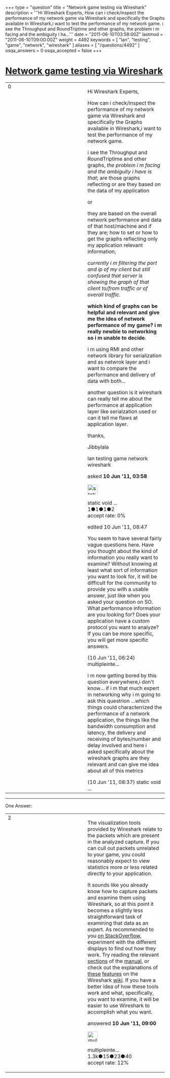+++
type = "question"
title = "Network game testing via Wireshark"
description = '''Hi Wireshark Experts, How can i check/inspect the performance of my network game via Wireshark and specifically the Graphs available in Wireshark,i want to test the performance of my network game.  i see the Throughput and RoundTriptime and other graphs, the problem i m facing and the ambiguity i ha...'''
date = "2011-06-10T03:58:00Z"
lastmod = "2011-06-10T09:00:00Z"
weight = 4492
keywords = [ "lan", "testing", "game", "network", "wireshark" ]
aliases = [ "/questions/4492" ]
osqa_answers = 0
osqa_accepted = false
+++

<div class="headNormal">

# [Network game testing via Wireshark](/questions/4492/network-game-testing-via-wireshark)

</div>

<div id="main-body">

<div id="askform">

<table id="question-table" style="width:100%;"><colgroup><col style="width: 50%" /><col style="width: 50%" /></colgroup><tbody><tr class="odd"><td style="width: 30px; vertical-align: top"><div class="vote-buttons"><div id="post-4492-score" class="post-score" title="current number of votes">0</div><div id="favorite-count" class="favorite-count"></div></div></td><td><div id="item-right"><div class="question-body"><p>Hi Wireshark Experts,</p><p>How can i check/inspect the performance of my network game via Wireshark and specifically the Graphs available in Wireshark,i want to test the performance of my network game.</p><p>i see the Throughput and RoundTriptime and other graphs, <em>the problem i m facing and the ambiguity i have is that</em>; are those graphs reflecting or are they based on the data of my application</p><p>or</p><p>they are based on the overall network performance and data of that host/machine and if they are; how to set or how to get the graphs reflecting only my application relevant information,</p><p><em>currently i m filtering the port and ip of my client but still confused that server is showing the graph of that client to/from traffic or of overall traffic.</em></p><p><strong>which kind of graphs can be helpful and relevant and give me the idea of network performance of my game? i m really newbie to networking so i m unable to decide.</strong></p><p>i m using RMI and other network library for serialization and as netwrok layer and i want to compare the performance and delivery of data with both...</p><p>another question is it wireshark can really tell me about the performance at application layer like serialzation used or can it tell me flaws at application layer.</p><p>thanks,</p><p>Jibbylala</p></div><div id="question-tags" class="tags-container tags">lan testing game network wireshark</div><div id="question-controls" class="post-controls"></div><div class="post-update-info-container"><div class="post-update-info post-update-info-user"><p>asked <strong>10 Jun '11, 03:58</strong></p><img src="https://secure.gravatar.com/avatar/534e16ad9100e78e9fb04a7de786c773?s=32&amp;d=identicon&amp;r=g" class="gravatar" width="32" height="32" alt="static%20void%20main&#39;s gravatar image" /><p>static void ...<br />
<span class="score" title="1 reputation points">1</span><span title="1 badges"><span class="badge1">●</span><span class="badgecount">1</span></span><span title="1 badges"><span class="silver">●</span><span class="badgecount">1</span></span><span title="2 badges"><span class="bronze">●</span><span class="badgecount">2</span></span><br />
<span class="accept_rate" title="Rate of the user&#39;s accepted answers">accept rate:</span> <span title="static void main has no accepted answers">0%</span></p></div><div class="post-update-info post-update-info-edited"><p>edited 10 Jun '11, 08:47</p></div></div><div id="comments-container-4492" class="comments-container"><span id="4497"></span><div id="comment-4497" class="comment"><div id="post-4497-score" class="comment-score"></div><div class="comment-text"><p>You seem to have several fairly vague questions here. Have you thought about the kind of information you really want to examine? Without knowing at least what sort of information you want to look for, it will be difficult for the community to provide you with a usable answer, just like when you asked your question on SO. What performance information are you looking for? Does your application have a custom protocol you want to analyze? If you can be more specific, you will get more specific answers.</p></div><div id="comment-4497-info" class="comment-info"><span class="comment-age">(10 Jun '11, 06:24)</span> multipleinte...</div></div><span id="4507"></span><div id="comment-4507" class="comment"><div id="post-4507-score" class="comment-score"></div><div class="comment-text"><p>i m now getting bored by this question everywhere,i don't know... if i m that much expert in networking why i m going to ask this questrion ...which things could characterrized the performance of a network application, the things like the bandwidth consumption and latency, the delivery and receiving of bytes/number and delay involved and here i asked specifically about the wireshark graphs are they relevant and can give me idea about all of this metrics</p></div><div id="comment-4507-info" class="comment-info"><span class="comment-age">(10 Jun '11, 08:37)</span> static void ...</div></div></div><div id="comment-tools-4492" class="comment-tools"></div><div class="clear"></div><div id="comment-4492-form-container" class="comment-form-container"></div><div class="clear"></div></div></td></tr></tbody></table>

------------------------------------------------------------------------

<div class="tabBar">

<span id="sort-top"></span>

<div class="headQuestions">

One Answer:

</div>

</div>

<span id="4508"></span>

<div id="answer-container-4508" class="answer">

<table style="width:100%;"><colgroup><col style="width: 50%" /><col style="width: 50%" /></colgroup><tbody><tr class="odd"><td style="width: 30px; vertical-align: top"><div class="vote-buttons"><div id="post-4508-score" class="post-score" title="current number of votes">2</div></div></td><td><div class="item-right"><div class="answer-body"><p>The visualization tools provided by Wireshark relate to the packets which are present in the analyzed capture. If you can cull out packets unrelated to your game, you could reasonably expect to view statistics more or less related directly to your application.</p><p>It sounds like you already know how to capture packets and examine them using Wireshark, so at this point it becomes a slightly less straightforward task of examining that data as an expert. As recommended to you <a href="http://stackoverflow.com/questions/6298367/network-game-testing-via-wireshark/6298781#6298781">on StackOverflow</a>, experiment with the different displays to find out how they work. Try reading the relevant <a href="http://www.wireshark.org/docs/wsug_html_chunked/ChStatistics.html">sections</a> of the <a href="http://www.wireshark.org/docs/wsug_html_chunked/index.html">manual</a>, or check out the explanations of <a href="http://wiki.wireshark.org/TcpPduTime">these</a> <a href="http://wiki.wireshark.org/Multicast_streams">features</a> on the Wireshark <a href="http://wiki.wireshark.org/Statistics">wiki</a>. If you have a better idea of how these tools work and what, specifically, you want to examine, it will be easier to use Wireshark to accomplish what you want.</p></div><div class="answer-controls post-controls"></div><div class="post-update-info-container"><div class="post-update-info post-update-info-user"><p>answered <strong>10 Jun '11, 09:00</strong></p><img src="https://secure.gravatar.com/avatar/fe1cf996b30e896dc95ca3cd47ac7406?s=32&amp;d=identicon&amp;r=g" class="gravatar" width="32" height="32" alt="multipleinterfaces&#39;s gravatar image" /><p>multipleinte...<br />
<span class="score" title="1321 reputation points"><span>1.3k</span></span><span title="15 badges"><span class="badge1">●</span><span class="badgecount">15</span></span><span title="23 badges"><span class="silver">●</span><span class="badgecount">23</span></span><span title="40 badges"><span class="bronze">●</span><span class="badgecount">40</span></span><br />
<span class="accept_rate" title="Rate of the user&#39;s accepted answers">accept rate:</span> <span title="multipleinterfaces has 9 accepted answers">12%</span></p></div></div><div id="comments-container-4508" class="comments-container"></div><div id="comment-tools-4508" class="comment-tools"></div><div class="clear"></div><div id="comment-4508-form-container" class="comment-form-container"></div><div class="clear"></div></div></td></tr></tbody></table>

</div>

<div class="paginator-container-left">

</div>

</div>

</div>

